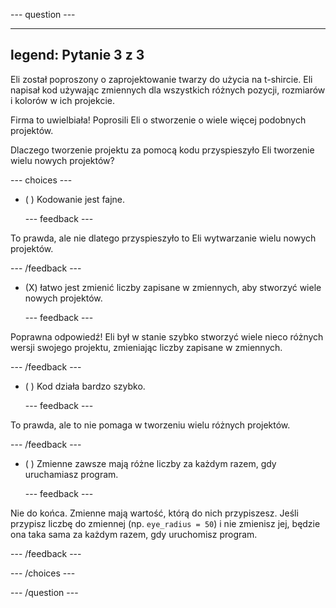
--- question ---

---
legend: Pytanie 3 z 3
---

Eli został poproszony o zaprojektowanie twarzy do użycia na t-shircie. Eli napisał kod używając zmiennych dla wszystkich różnych pozycji, rozmiarów i kolorów w ich projekcie.

Firma to uwielbiała! Poprosili Eli o stworzenie o wiele więcej podobnych projektów.

Dlaczego tworzenie projektu za pomocą kodu przyspieszyło Eli tworzenie wielu nowych projektów?

--- choices ---

- ( ) Kodowanie jest fajne.

  --- feedback ---

To prawda, ale nie dlatego przyspieszyło to Eli wytwarzanie wielu nowych projektów.

  --- /feedback ---

- (X) łatwo jest zmienić liczby zapisane w zmiennych, aby stworzyć wiele nowych projektów.

  --- feedback ---

Poprawna odpowiedź! Eli był w stanie szybko stworzyć wiele nieco różnych wersji swojego projektu, zmieniając liczby zapisane w zmiennych.

  --- /feedback ---

- ( ) Kod działa bardzo szybko.

  --- feedback ---

To prawda, ale to nie pomaga w tworzeniu wielu różnych projektów.

  --- /feedback ---

- ( ) Zmienne zawsze mają różne liczby za każdym razem, gdy uruchamiasz program.

  --- feedback ---

Nie do końca. Zmienne mają wartość, którą do nich przypiszesz. Jeśli przypisz liczbę do zmiennej (np. ` eye_radius = 50 `) i nie zmienisz jej, będzie ona taka sama za każdym razem, gdy uruchomisz program.

  --- /feedback ---

--- /choices ---

--- /question ---

